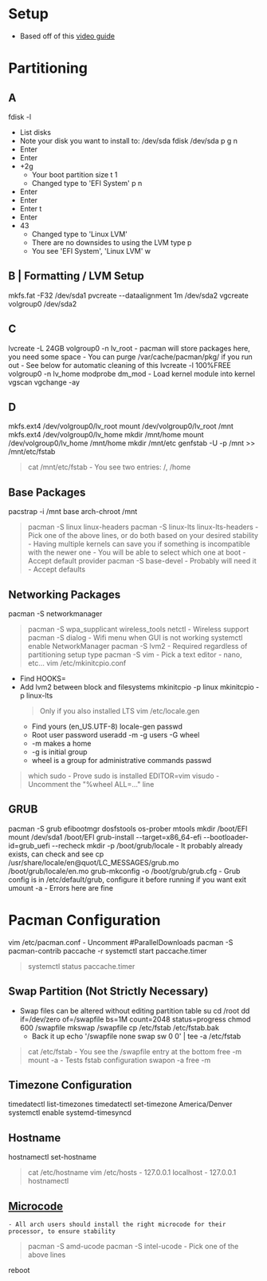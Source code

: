# Setup
- Based off of this [video guide](https://www.youtube.com/watch?v=DPLnBPM4DhI)

# Partitioning
## A
fdisk -l
- List disks
- Note your disk you want to install to: /dev/sda
fdisk /dev/sda
p
g
n
- Enter
- Enter
- +2g
    - Your boot partition size
t
1
    - Changed type to 'EFI System'
p
n
- Enter
- Enter
- Enter
t
- Enter
- 43
    - Changed type to 'Linux LVM'
    - There are no downsides to using the LVM type
p
    - You see 'EFI System', 'Linux LVM'
w
## B | Formatting / LVM Setup
mkfs.fat -F32 /dev/sda1
pvcreate --dataalignment 1m /dev/sda2
vgcreate volgroup0 /dev/sda2
## C
lvcreate -L 24GB volgroup0 -n lv_root
    - pacman will store packages here, you need some space
    - You can purge /var/cache/pacman/pkg/ if you run out
    - See below for automatic cleaning of this
lvcreate -l 100%FREE volgroup0 -n lv_home
modprobe dm_mod
    - Load kernel module into kernel
vgscan
vgchange -ay
## D
mkfs.ext4 /dev/volgroup0/lv_root
mount /dev/volgroup0/lv_root /mnt
mkfs.ext4 /dev/volgroup0/lv_home
mkdir /mnt/home
mount /dev/volgroup0/lv_home /mnt/home
mkdir /mnt/etc
genfstab -U -p /mnt >> /mnt/etc/fstab
> cat /mnt/etc/fstab
    - You see two entries: /, /home

## Base Packages
pacstrap -i /mnt base
arch-chroot /mnt
> pacman -S linux linux-headers
> pacman -S linux-lts linux-lts-headers
    - Pick one of the above lines, or do both based on your desired stability
    - Having multiple kernels can save you if something is incompatible with the newer one
    - You will be able to select which one at boot
    - Accept default provider
> pacman -S base-devel
    - Probably will need it
    - Accept defaults
## Networking Packages
pacman -S networkmanager
> pacman -S wpa_supplicant wireless_tools netctl
    - Wireless support
> pacman -S dialog
    - Wifi menu when GUI is not working
systemctl enable NetworkManager
pacman -S lvm2
    - Required regardless of partitioning setup type
> pacman -S vim
    - Pick a text editor
    - nano, etc...
vim /etc/mkinitcpio.conf
- Find HOOKS=
- Add lvm2 between block and filesystems
mkinitcpio -p linux
mkinitcpio -p linux-lts
    > Only if you also installed LTS
vim /etc/locale.gen
    - Find yours (en_US.UTF-8)
locale-gen
passwd
    - Root user password
useradd -m -g users -G wheel <username>
    - -m makes a home
    - -g is initial group
    - wheel is a group for administrative commands
passwd <username>
> which sudo
    - Prove sudo is installed
EDITOR=vim visudo
    - Uncomment the "%wheel ALL=..." line
## GRUB
pacman -S grub efibootmgr dosfstools os-prober mtools
mkdir /boot/EFI
mount /dev/sda1 /boot/EFI
grub-install --target=x86_64-efi --bootloader-id=grub_uefi --recheck
mkdir -p /boot/grub/locale
    - It probably already exists, can check and see
cp /usr/share/locale/en\@quot/LC_MESSAGES/grub.mo /boot/grub/locale/en.mo
grub-mkconfig -o /boot/grub/grub.cfg
    - Grub config is in /etc/default/grub, configure it before running if you want
exit
umount -a
    - Errors here are fine
# Pacman Configuration
vim /etc/pacman.conf
    - Uncomment #ParallelDownloads
pacman -S pacman-contrib
paccache -r
systemctl start paccache.timer
> systemctl status paccache.timer
## Swap Partition (Not Strictly Necessary)
- Swap files can be altered without editing partition table
su
cd /root
dd if=/dev/zero of=/swapfile bs=1M count=2048 status=progress
chmod 600 /swapfile
mkswap /swapfile
cp /etc/fstab /etc/fstab.bak
    - Back it up
echo '/swapfile none swap sw 0 0' | tee -a /etc/fstab
> cat /etc/fstab
    - You see the /swapfile entry at the bottom
> free -m
> mount -a
    - Tests fstab configuration
swapon -a
> free -m
## Timezone Configuration
timedatectl list-timezones
timedatectl set-timezone America/Denver
systemctl enable systemd-timesyncd
## Hostname
hostnamectl set-hostname <hostname>
> cat /etc/hostname
vim /etc/hosts
    - 127.0.0.1 localhost
    - 127.0.0.1 <hostname>
> hostnamectl
## [Microcode](https://wiki.archlinux.org/title/microcode#:~:text=These%20updates%20provide%20bug%20fixes,updates%20to%20ensure%20system%20stability.)
    - All arch users should install the right microcode for their processor, to ensure stability
> pacman -S amd-ucode
> pacman -S intel-ucode
    - Pick one of the above lines

reboot
